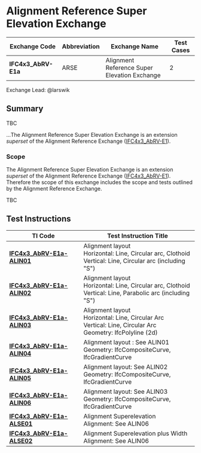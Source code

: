 # Alignment Reference Super Elevation Exchange

| Exchange Code       | Abbreviation | Exchange Name                                | Test Cases |
|---------------------|--------------|----------------------------------------------|------------|
| **IFC4x3_AbRV-E1a** | ARSE         | Alignment Reference Super Elevation Exchange | 2          |

Exchange Lead: @larswik

## Summary

TBC

...The Alignment Reference Super Elevation Exchange is an extension *superset* of the Alignment Reference Exchange ([IFC4x3_AbRV-E1](../E1-ALRF)). 

### Scope

The Alignment Reference Super Elevation Exchange is an extension *superset* of the Alignment Reference Exchange ([IFC4x3_AbRV-E1](../E1-ALRF)). Therefore the scope of this exchange includes the scope and tests outlined by the Alignment Reference Exchange.

TBC

## Test Instructions

| TI Code                                | Test Instruction Title                                       |
| -------------------------------------- | ------------------------------------------------------------ |
| [**IFC4x3_AbRV-E1a-ALIN01**](./ALIN01) | Alignment layout <br/>Horizontal: Line, Circular arc, Clothoid<br/>Vertical: Line, Circular arc (including "S") |
| [**IFC4x3_AbRV-E1a-ALIN02**](./ALIN02) | Alignment layout <br/>Horizontal: Line, Circular arc, Clothoid<br/>Vertical: Line, Parabolic arc (including "S") |
| [**IFC4x3_AbRV-E1a-ALIN03**](./ALIN03) | Alignment layout<br/>Horizontal: Line, Circular Arc<br/>Vertical: Line, Circular Arc<br/>Geometry: IfcPolyline (2d) |
| [**IFC4x3_AbRV-E1a-ALIN04**](./ALIN04) | Alignment layout : See ALIN01<br/>Geometry: IfcCompositeCurve, IfcGradientCurve |
| [**IFC4x3_AbRV-E1a-ALIN05**](./ALIN05) | Alignment layout: See ALIN02<br/>Geometry: IfcCompositeCurve, IfcGradientCurve |
| [**IFC4x3_AbRV-E1a-ALIN06**](./ALIN06) | Alignment layout: See ALIN03<br/>Geometry: IfcCompositeCurve, IfcGradientCurve |
| [**IFC4x3_AbRV-E1a-ALSE01**](./ALSE01) | Alignment Superelevation<br />Alignment: See ALIN06          |
| [**IFC4x3_AbRV-E1a-ALSE02**](./ALSE02) | Alignment Superelevation plus Width<br />Alignment: See ALIN06 |

